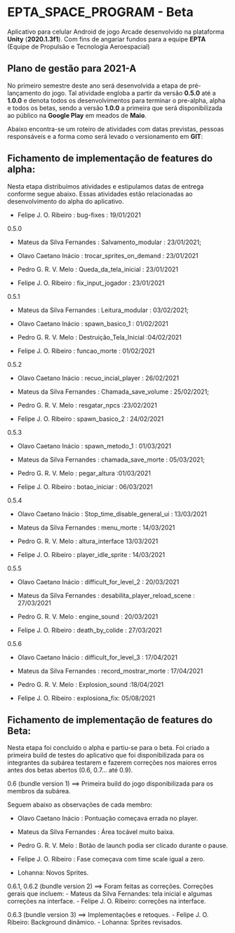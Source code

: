 # EPTA_SPACE_PROGRAM - Beta
Aplicativo para celular Android de jogo Arcade desenvolvido na plataforma **Unity** (**2020.1.3f1**). Com fins de angariar fundos para a equipe **EPTA** (Equipe de Propulsão e Tecnologia Aeroespacial)

## Plano de gestão para 2021-A
No primeiro semestre deste ano será desenvolvida a etapa de pré-lançamento do jogo. Tal atividade engloba a partir da versão **0.5.0** até a **1.0.0** e denota todos os desenvolvimentos para terminar o pre-alpha, alpha e todos os betas, sendo a versão **1.0.0** a primeira que será disponibilizada ao público na **Google Play** em meados de **Maio**.

Abaixo encontra-se um roteiro de atividades com datas previstas, pessoas responsáveis e a forma como será levado o versionamento em **GIT**:

## Fichamento de implementação de features do alpha:
Nesta etapa distribuímos atividades e estipulamos datas de entrega conforme segue abaixo. Essas atividades estão relacionadas ao desenvolvimento do alpha do aplicativo.

- Felipe J. O. Ribeiro : bug-fixes : 19/01/2021

0.5.0

- Mateus da Silva Fernandes : Salvamento_modular : 23/01/2021;

- Olavo Caetano Inácio : trocar_sprites_on_demand : 23/01/2021
 
- Pedro G. R. V. Melo : Queda_da_tela_inicial : 23/01/2021

- Felipe J. O. Ribeiro : fix_input_jogador : 23/01/2021

0.5.1

- Mateus da Silva Fernandes : Leitura_modular : 03/02/2021;

- Olavo Caetano Inácio : spawn_basico_1 : 01/02/2021

- Pedro G. R. V. Melo : Destruição_Tela_Inicial :04/02/2021

- Felipe J. O. Ribeiro : funcao_morte : 01/02/2021

0.5.2

- Olavo Caetano Inácio : recuo_incial_player : 26/02/2021

- Mateus da Silva Fernandes : Chamada_save_volume : 25/02/2021;

- Pedro G. R. V. Melo : resgatar_npcs :23/02/2021

- Felipe J. O. Ribeiro : spawn_basico_2 : 24/02/2021

0.5.3

- Olavo Caetano Inácio : spawn_metodo_1 : 01/03/2021

- Mateus da Silva Fernandes : chamada_save_morte : 05/03/2021;

- Pedro G. R. V. Melo : pegar_altura :01/03/2021

- Felipe J. O. Ribeiro : botao_iniciar : 06/03/2021

0.5.4

- Olavo Caetano Inácio : Stop_time_disable_general_ui : 13/03/2021

- Mateus da Silva Fernandes : menu_morte : 14/03/2021

- Pedro G. R. V. Melo : altura_interface 13/03/2021

- Felipe J. O. Ribeiro : player_idle_sprite : 14/03/2021

0.5.5

- Olavo Caetano Inácio : difficult_for_level_2 : 20/03/2021

- Mateus da Silva Fernandes : desabilita_player_reload_scene : 27/03/2021

- Pedro G. R. V. Melo : engine_sound : 20/03/2021

- Felipe J. O. Ribeiro : death_by_colide : 27/03/2021

0.5.6

- Olavo Caetano Inácio : difficult_for_level_3 : 17/04/2021

- Mateus da Silva Fernandes : record_mostrar_morte : 17/04/2021

- Pedro G. R. V. Melo : Explosion_sound :18/04/2021

- Felipe J. O. Ribeiro : explosiona_fix: 05/08/2021


## Fichamento de implementação de features do Beta:
Nesta etapa foi concluído o alpha e partiu-se para o beta. Foi criado a primeira build de testes do aplicativo que foi disponibilizada para os integrantes da subárea testarem e fazerem correções nos maiores erros antes dos betas abertos (0.6, 0.7... até 0.9).

0.6 (bundle version 1)  ==>  Primeira build do jogo disponibilizada para os membros da subárea.

Seguem abaixo as observações de cada membro:

- Olavo Caetano Inácio : Pontuação começava errada no player.

- Mateus da Silva Fernandes : Área tocável muito baixa.

- Pedro G. R. V. Melo : Botão de launch podia ser clicado durante o pause.

- Felipe J. O. Ribeiro : Fase começava com time scale igual a zero.

- Lohanna: Novos Sprites.

0.6.1, 0.6.2 (bundle version 2) ==> Foram feitas as correções.
Correções gerais que incluem:
	- Mateus da Silva Fernandes: tela inicial e algumas correções na interface.
	- Felipe J. O. Ribeiro: correções na interface.

0.6.3 (bundle version 3) ==> Implementações e retoques.
	- Felipe J. O. Ribeiro: Background dinâmico.
	- Lohanna: Sprites revisados.

